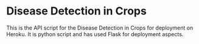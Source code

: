 **<h1> Disease Detection in Crops</h1>**

This is the API script for the Disease Detection in Crops for deployment on Heroku.
It is python script and has used Flask for deployment aspects.
